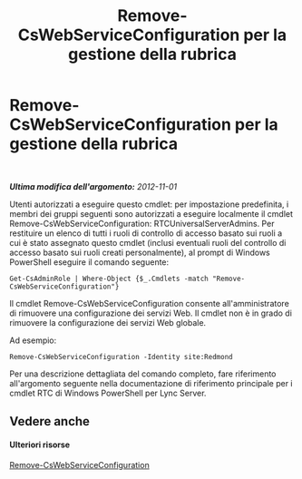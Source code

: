 ﻿---
title: Remove-CsWebServiceConfiguration per la gestione della rubrica
TOCTitle: Remove-CsWebServiceConfiguration per la gestione della rubrica
ms:assetid: 91947cad-5cdd-41b9-83e1-650703c55879
ms:mtpsurl: https://technet.microsoft.com/it-it/library/Gg429713(v=OCS.15)
ms:contentKeyID: 49301329
ms.date: 08/24/2015
mtps_version: v=OCS.15
ms.translationtype: HT
---

# Remove-CsWebServiceConfiguration per la gestione della rubrica

 

_**Ultima modifica dell'argomento:** 2012-11-01_

Utenti autorizzati a eseguire questo cmdlet: per impostazione predefinita, i membri dei gruppi seguenti sono autorizzati a eseguire localmente il cmdlet Remove-CsWebServiceConfiguration: RTCUniversalServerAdmins. Per restituire un elenco di tutti i ruoli di controllo di accesso basato sui ruoli a cui è stato assegnato questo cmdlet (inclusi eventuali ruoli del controllo di accesso basato sui ruoli creati personalmente), al prompt di Windows PowerShell eseguire il comando seguente:

    Get-CsAdminRole | Where-Object {$_.Cmdlets -match "Remove-CsWebServiceConfiguration"}

Il cmdlet Remove-CsWebServiceConfiguration consente all'amministratore di rimuovere una configurazione dei servizi Web. Il cmdlet non è in grado di rimuovere la configurazione dei servizi Web globale.

Ad esempio:

    Remove-CsWebServiceConfiguration -Identity site:Redmond

Per una descrizione dettagliata del comando completo, fare riferimento all'argomento seguente nella documentazione di riferimento principale per i cmdlet RTC di Windows PowerShell per Lync Server.

## Vedere anche

#### Ulteriori risorse

[Remove-CsWebServiceConfiguration](https://docs.microsoft.com/en-us/powershell/module/skype/Remove-CsWebServiceConfiguration)

